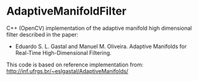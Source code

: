 AdaptiveManifoldFilter
======================

C++ (OpenCV) implementation of the adaptive manifold high dimensional filter described in the paper:
* Eduardo S. L. Gastal and Manuel M. Oliveira. Adaptive Manifolds for Real-Time High-Dimensional Filtering.

This code is based on reference implementation from:
http://inf.ufrgs.br/~eslgastal/AdaptiveManifolds/
